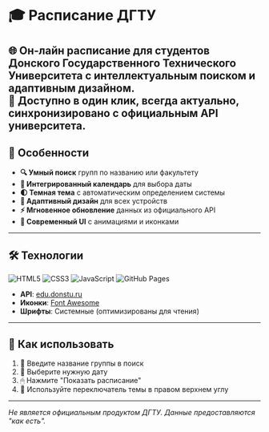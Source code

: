 # 🎓 Расписание ДГТУ

🌐 **Он-лайн расписание** для студентов Донского Государственного Технического Университета с интеллектуальным поиском и адаптивным дизайном.  
🚀 Доступно в один клик, всегда актуально, синхронизировано с официальным API университета.
---

## 🌟 Особенности

- **🔍 Умный поиск** групп по названию или факультету  
- **📅 Интегрированный календарь** для выбора даты  
- **🌓 Темная тема** с автоматическим определением системы  
- **📱 Адаптивный дизайн** для всех устройств  
- **⚡️ Мгновенное обновление** данных из официального API  
- **🎨 Современный UI** с анимациями и иконками  

---

## 🛠 Технологии

![HTML5](https://img.shields.io/badge/-HTML5-E34F26?logo=html5&logoColor=white)
![CSS3](https://img.shields.io/badge/-CSS3-1572B6?logo=css3&logoColor=white)
![JavaScript](https://img.shields.io/badge/-JavaScript-F7DF1E?logo=javascript&logoColor=black)
![GitHub Pages](https://img.shields.io/badge/-GitHub_Pages-222?logo=github)

- **API**: [edu.donstu.ru](https://edu.donstu.ru)  
- **Иконки**: [Font Awesome](https://fontawesome.com)  
- **Шрифты**: Системные (оптимизированы для чтения)  

---

## 🚀 Как использовать


1. 🔎 Введите название группы в поиск
2. 📆 Выберите нужную дату
3. 🖱 Нажмите "Показать расписание"
5. 🌙 Используйте переключатель темы в правом верхнем углу

---

*Не является официальным продуктом ДГТУ. Данные предоставляются "как есть".*

